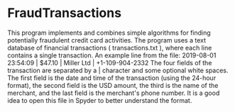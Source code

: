 # FraudTransactions
This program implements and combines simple algorithms for finding potentially fraudulent credit card activities. The program uses a text database of financial transactions ( transactions.txt ), where each line contains a single transaction. An example line from the file: 2019-08-01 23:54:09 | $47.10 | Miller Ltd | +1-109-904-2332 The four fields of the transaction are separated by a | character and some optional white spaces. The first field is the date and time of the transaction (using the 24-hour format), the second field is the USD amount, the third is the name of the merchant, and the last field is the merchant's phone number. It is a good idea to open this file in Spyder to better understand the format. 

